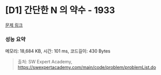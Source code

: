 # [D1] 간단한 N 의 약수 - 1933 

[문제 링크](https://swexpertacademy.com/main/code/problem/problemDetail.do?contestProbId=AV5PhcWaAKIDFAUq) 

### 성능 요약

메모리: 18,684 KB, 시간: 101 ms, 코드길이: 430 Bytes



> 출처: SW Expert Academy, https://swexpertacademy.com/main/code/problem/problemList.do